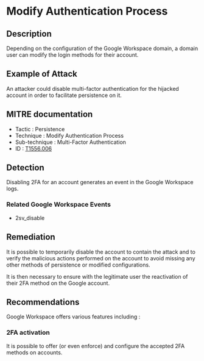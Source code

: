 # Modify Authentication Process

## Description

Depending on the configuration of the Google Workspace domain, a domain user can modify the login methods for their account.

## Example of Attack

An attacker could disable multi-factor authentication for the hijacked account in order to facilitate persistence on it.

## MITRE documentation

- Tactic : Persistence
- Technique : Modify Authentication Process
- Sub-technique : Multi-Factor Authentication
- ID : [T1556.006](https://attack.mitre.org/techniques/T1556/006/)

## Detection

Disabling 2FA for an account generates an event in the Google Workspace logs.

### Related Google Workspace Events

- 2sv_disable

## Remediation

It is possible to temporarily disable the account to contain the attack and to verify the malicious actions performed on the account to avoid missing any other methods of persistence or modified configurations.

It is then necessary to ensure with the legitimate user the reactivation of their 2FA method on the Google account.

## Recommendations

Google Workspace offers various features including :

### 2FA activation

It is possible to offer (or even enforce) and configure the accepted 2FA methods on accounts.
